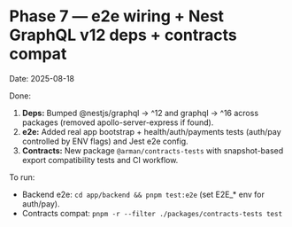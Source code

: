 # Phase 7 — e2e wiring + Nest GraphQL v12 deps + contracts compat
Date: 2025-08-18

Done:
1) **Deps:** Bumped @nestjs/graphql → ^12 and graphql → ^16 across packages (removed apollo-server-express if found).
2) **e2e:** Added real app bootstrap + health/auth/payments tests (auth/pay controlled by ENV flags) and Jest e2e config.
3) **Contracts:** New package `@arman/contracts-tests` with snapshot-based export compatibility tests and CI workflow.

To run:
- Backend e2e: `cd app/backend && pnpm test:e2e` (set E2E_* env for auth/pay).
- Contracts compat: `pnpm -r --filter ./packages/contracts-tests test`
